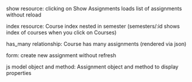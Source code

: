 show resource: clicking on Show Assignments loads list of assignments without reload

index resource: Course index nested in semester (semesters/:id shows index of courses when you click on Courses)

has_many relationship: Course has many assignments (rendered via json)

form: create new assignment without refresh

js model object and method: Assignment object and method to display properties
